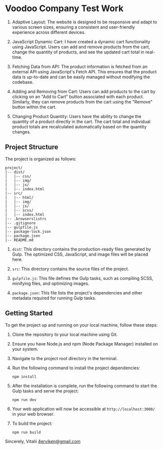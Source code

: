 # Voodoo Company Test Work

1. Adaptive Layout: The website is designed to be responsive and adapt to various screen sizes, ensuring a consistent and user-friendly experience across different devices.

2. JavaScript Dynamic Cart: I have created a dynamic cart functionality using JavaScript. Users can add and remove products from the cart, change the quantity of products, and see the updated cart total in real-time.

3. Fetching Data from API: The product information is fetched from an external API using JavaScript's Fetch API. This ensures that the product data is up-to-date and can be easily managed without modifying the codebase.

4. Adding and Removing from Cart: Users can add products to the cart by clicking on an "Add to Cart" button associated with each product. Similarly, they can remove products from the cart using the "Remove" button within the cart.

5. Changing Product Quantity: Users have the ability to change the quantity of a product directly in the cart. The cart total and individual product totals are recalculated automatically based on the quantity changes.

## Project Structure

The project is organized as follows:

```
project/
|-- dist/
|   |-- css/
|   |-- img/
|   |-- js/
|   |-- index.html
|-- src/
|   |-- html/
|   |-- img/
|   |-- js/
|   |-- scss/
|   |-- index.html
|-- .browserslistrc
|-- .gitignore
|-- gulpfile.js
|-- package-lock.json
|-- package.json
|-- README.md
```
1. `dist`: This directory contains the production-ready files generated by Gulp. The optimized CSS, JavaScript, and image files will be placed here.

2. `src`: This directory contains the source files of the project.

3. `gulpfile.js`: This file defines the Gulp tasks, such as compiling SCSS, minifying files, and optimizing images.

4. `package.json`: This file lists the project's dependencies and other metadata required for running Gulp tasks.

## Getting Started

To get the project up and running on your local machine, follow these steps:

1. Clone the repository to your local machine using Git.

2. Ensure you have Node.js and npm (Node Package Manager) installed on your system.

3. Navigate to the project root directory in the terminal.

4. Run the following command to install the project dependencies:

   ```
   npm install
   ```

5. After the installation is complete, run the following command to start the Gulp tasks and serve the project:

   ```
   npm run dev
   ```

6. Your web application will now be accessible at `http://localhost:3000/` in your web browser.


7. To build the project:
    ```
    npm run build
    ```


Sincerely,
Vitalii
4erviken@gmail.com